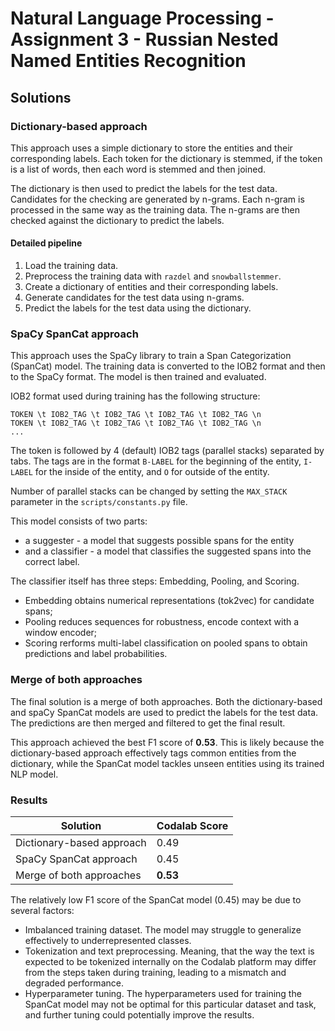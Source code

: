 # Natural Language Processing - Assignment 3 - Russian Nested Named Entities Recognition

## Solutions

### Dictionary-based approach

This approach uses a simple dictionary to store the entities and their corresponding labels. Each token for the dictionary is stemmed, if the token is a list of words, then each word is stemmed and then joined.

The dictionary is then used to predict the labels for the test data. Candidates for the checking are generated by n-grams. Each n-gram is processed in the same way as the training data. The n-grams are then checked against the dictionary to predict the labels.

#### Detailed pipeline

1. Load the training data.
2. Preprocess the training data with `razdel` and `snowballstemmer`.
3. Create a dictionary of entities and their corresponding labels.
4. Generate candidates for the test data using n-grams.
5. Predict the labels for the test data using the dictionary.

### SpaCy SpanCat approach

This approach uses the SpaCy library to train a Span Categorization (SpanCat) model. The training data is converted to the IOB2 format and then to the SpaCy format. The model is then trained and evaluated.

IOB2 format used during training has the following structure:

```text
TOKEN \t IOB2_TAG \t IOB2_TAG \t IOB2_TAG \t IOB2_TAG \n
TOKEN \t IOB2_TAG \t IOB2_TAG \t IOB2_TAG \t IOB2_TAG \n
...
```

The token is followed by 4 (default) IOB2 tags (parallel stacks) separated by tabs. The tags are in the format `B-LABEL` for the beginning of the entity, `I-LABEL` for the inside of the entity, and `O` for outside of the entity.

Number of parallel stacks can be changed by setting the `MAX_STACK` parameter in the `scripts/constants.py` file.

This model consists of two parts:

- a suggester - a model that suggests possible spans for the entity
- and a classifier - a model that classifies the suggested spans into the correct label.

The classifier itself has three steps: Embedding, Pooling, and Scoring.

- Embedding obtains numerical representations (tok2vec) for candidate spans;
- Pooling reduces sequences for robustness, encode context with a window encoder;
- Scoring rerforms multi-label classification on pooled spans to obtain predictions and label probabilities.

### Merge of both approaches

The final solution is a merge of both approaches. Both the dictionary-based and spaCy SpanCat models are used to predict the labels for the test data. The predictions are then merged and filtered to get the final result.

This approach achieved the best F1 score of **0.53**. This is likely because the dictionary-based approach effectively tags common entities from the dictionary, while the SpanCat model tackles unseen entities using its trained NLP model.

### Results

| Solution | Codalab Score |
| --- | --- |
| Dictionary-based approach | 0.49 |
| SpaCy SpanCat approach | 0.45 |
| Merge of both approaches | **0.53** |

The relatively low F1 score of the SpanCat model (0.45) may be due to several factors:

- Imbalanced training dataset. The model may struggle to generalize effectively to underrepresented classes.
- Tokenization and text preprocessing. Meaning, that the way the text is expected to be tokenized internally on the Codalab platform may differ from the steps taken during training, leading to a mismatch and degraded performance.
- Hyperparameter tuning. The hyperparameters used for training the SpanCat model may not be optimal for this particular dataset and task, and further tuning could potentially improve the results.
